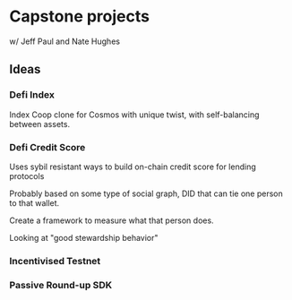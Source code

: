 # Capstone projects
w/ Jeff Paul and Nate Hughes

## Ideas

### Defi Index

Index Coop clone for Cosmos with unique twist, with self-balancing between assets.

### Defi Credit Score

Uses sybil resistant ways to build on-chain credit score for lending protocols

Probably based on some type of social graph, DID that can tie one person to that wallet.

Create a framework to measure what that person does.

Looking at "good stewardship behavior"

### Incentivised Testnet

### Passive Round-up SDK

